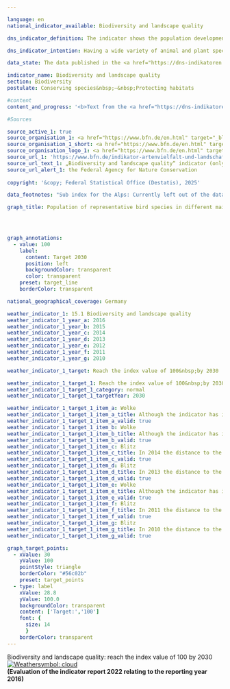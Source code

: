 ```yaml
---

language: en        
national_indicator_available: Biodiversity and landscape quality        

dns_indicator_definition: The indicator shows the population development for 51&nbsp;selected bird species in the form of an index.        

dns_indicator_intention: Having a wide variety of animal and plant species is a fundamental prerequisite for a healthy natural environment and an important foundation for human life. To preserve biodiversity and simultaneously safeguard quality of life for humans, the provisional goal of the Federal Government is an index value of 100&nbsp;by 2030&nbsp;–&nbsp;a target that was originally meant to be achieved by 2015. This target value is currently being reviewed as part of a research project and may be amended in future on the basis of new findings.        

data_state: The data published in the <a href="https://dns-indikatoren.de/assets/Publikationen/Indikatorenberichte/2022.pdf">indicator report 2022</a> is as of 31 October 2022. The data shown on this platform was last updated in September 2024.        

indicator_name: Biodiversity and landscape quality        
section: Biodiversity        
postulate: Conserving species&nbsp;–&nbsp;Protecting habitats        

#content         
content_and_progress: '<b>Text from the <a href="https://dns-indikatoren.de/assets/Publikationen/Indikatorenberichte/2022.pdf">Indicator Report 2022&nbsp;</a></b><br><br>Other species besides birds rely on landscapes with intact, sustainably used habitats, which means that the indicator also indirectly reflects the development of many other species in the landscape and the sustainability of land use.<br><br>The calculations for this indicator are based on changes in the populations of 51&nbsp;bird species, which together represent the most important types of landscape and habitat in Germany: ten species each for the sub-indicators farmland, settlements, inland waters, and coasts and seas, as well as eleven species for forests. The Alpine landscape is not currently taken into account, because of uncertainty of data.<br><br>The population size of each species is calculated annually from the results of bird-monitoring programmes by the Federation of German Avifaunists in cooperation with the Federal Agency for Nature Conservation and is expressed in relation to the target population size. The target value for each species is defined by a panel of experts&nbsp;–&nbsp;initially for 2015. The historical values for 1970&nbsp;and 1975&nbsp;are reconstructed.<br><br>Each sub-indicator represents the arithmetic mean of the degrees of success achieved across the 10&nbsp;or 11&nbsp;selected avian species. The overall indicator is derived from a weighted summation of the sub-indicators. The weighting relates to the proportion of German territory which each main habitat or landscape type covers. On a provisional basis, the target values for the sub-indicators and the overall indicator have been applied unchanged to the 2030&nbsp;target year.<br><br>In 1990, the indicator for biodiversity and landscape quality was significantly lower than the reconstructed values for 1970&nbsp;and 1975. The indicator value stagnated over the last ten reporting years (2006-2016), reaching 70.5&nbsp;% of the target value in 2016&nbsp;compared with 70.2&nbsp;% in 2006. If this trend continues, the goal for 2030&nbsp;will not be achieved.<br><br>During the same period, however, the sub-indicators for the various types of habitat did not follow uniform trajectories. The farmland and coasts and seas sub-indicators fell during the last ten reporting years, to 60.5&nbsp;% and 58.0&nbsp;% of their target values in 2016&nbsp;respectively. The equivalent values in 2006&nbsp;were 68.0&nbsp;% for farmland and 63.2&nbsp;% for coasts and seas.<br><br>In contrast, the forest, settlement and inland-waters sub-indicators moved in a positive direction over the last ten reporting years. The forest sub-indicator reached 87.5&nbsp;% of its target value in 2016, compared with 78.6&nbsp;% in 2006. The settlement sub-indicator rose from 65.1&nbsp;% in 2006&nbsp;to 75.5&nbsp;% in 2016. The figure for inland waters was 75.0&nbsp;% of the target value in 2016, compared with 63.1&nbsp;% in 2006.'                

#Sources        

source_active_1: true
source_organisation_1: <a href="https://www.bfn.de/en.html" target="_blank" onclick="return confirm_alert('the Federal Agency for Nature Conservation', 'En')">Federal Institute for Research on Building, Urban Affairs and Spatial Development</a>
source_organisation_1_short: <a href="https://www.bfn.de/en.html" target="_blank" onclick="return confirm_alert('the Federal Agency for Nature Conservation', 'En')">Federal Institute for Research on Building, Urban Affairs and Spatial Development</a>
source_organisation_logo_1: <a href="https://www.bfn.de/en.html" target="_blank" onclick="return confirm_alert('the Federal Agency for Nature Conservation', 'En')"><img src="https://dnsUpgradeEnvironment.github.io/dns-indicators/public/OrgImgEn/bfn.png" alt="Federal Institute for Research on Building, Urban Affairs and Spatial Development" title=" Click here to visit the homepage of the organizationFederal Institute for Research on Building, Urban Affairs and Spatial Development" style="height:60px; width:148px; border:transparent"/></a>
source_url_1: 'https://www.bfn.de/indikator-artenvielfalt-und-landschaftsqualitaet'
source_url_text_1: „Biodiversity and landscape quality“ indicator (only available in German)
source_url_alert_1: the Federal Agency for Nature Conservation
        
copyright: '&copy; Federal Statistical Office (Destatis), 2025'        

data_footnotes: "Sub index for the Alps: Currently left out of the data set.<br>• Sub index for inland waters and for seas: extrapolated data for single years."        

graph_title: Population of representative bird species in different main habitats and landscape types        

        


graph_annotations:
  - value: 100
    label:
      content: Target 2030
      position: left
      backgroundColor: transparent
      color: transparent
    preset: target_line
    borderColor: transparent                

national_geographical_coverage: Germany        

weather_indicator_1: 15.1 Biodiversity and landscape quality
weather_indicator_1_year_a: 2016
weather_indicator_1_year_b: 2015
weather_indicator_1_year_c: 2014
weather_indicator_1_year_d: 2013
weather_indicator_1_year_e: 2012
weather_indicator_1_year_f: 2011
weather_indicator_1_year_g: 2010

weather_indicator_1_target: Reach the index value of 100&nbsp;by 2030

weather_indicator_1_target_1: Reach the index value of 100&nbsp;by 2030
weather_indicator_1_target_1_category: normal
weather_indicator_1_target_1_targetYear: 2030

weather_indicator_1_target_1_item_a: Wolke
weather_indicator_1_target_1_item_a_title: Although the indicator has in 2016 been moving in the desired direction toward the target, if the trend had to continued, the target would have been missed in the target year by more than 20% of the difference between the target value and the value at that time.
weather_indicator_1_target_1_item_a_valid: true
weather_indicator_1_target_1_item_b: Wolke
weather_indicator_1_target_1_item_b_title: Although the indicator has in 2015 been moving in the desired direction toward the target, if the trend had to continued, the target would have been missed in the target year by more than 20% of the difference between the target value and the value at that time.
weather_indicator_1_target_1_item_b_valid: true
weather_indicator_1_target_1_item_c: Blitz
weather_indicator_1_target_1_item_c_title: In 2014 the distance to the target was constantly high or had increased. Thus, the indicator did not develop in the desired direction.
weather_indicator_1_target_1_item_c_valid: true
weather_indicator_1_target_1_item_d: Blitz
weather_indicator_1_target_1_item_d_title: In 2013 the distance to the target was constantly high or had increased. Thus, the indicator did not develop in the desired direction.
weather_indicator_1_target_1_item_d_valid: true
weather_indicator_1_target_1_item_e: Wolke
weather_indicator_1_target_1_item_e_title: Although the indicator has in 2012 been moving in the desired direction toward the target, if the trend had to continued, the target would have been missed in the target year by more than 20% of the difference between the target value and the value at that time.
weather_indicator_1_target_1_item_e_valid: true
weather_indicator_1_target_1_item_f: Blitz
weather_indicator_1_target_1_item_f_title: In 2011 the distance to the target was constantly high or had increased. Thus, the indicator did not develop in the desired direction.
weather_indicator_1_target_1_item_f_valid: true
weather_indicator_1_target_1_item_g: Blitz
weather_indicator_1_target_1_item_g_title: In 2010 the distance to the target was constantly high or had increased. Thus, the indicator did not develop in the desired direction.
weather_indicator_1_target_1_item_g_valid: true        

graph_target_points:
  - xValue: 30
    yValue: 100
    pointStyle: triangle
    borderColor: "#56c02b"
    preset: target_points
  - type: label
    xValue: 28.8
    yValue: 100.0
    backgroundColor: transparent
    content: ['Target:','100']
    font: {
      size: 14
      }
    borderColor: transparent        
---
```



<div>
  <div class="my-header">
    <label class="default">Biodiversity and landscape quality: reach the index value of 100&nbsp;by 2030
      <a href="https://dnsUpgradeEnvironment.github.io/dns-indicators/en/status"><img src="https://sdg-indikatoren.de/public/Wettersymbole/Wolke.png" title="Although the indicator has in 2016 been moving in the desired direction toward the target, if the trend had to continued, the target would have been missed in the target year by more than 20% of the difference between the target value and the value at that time." alt="Weathersymbol: cloud"/>
      </a>
    </label>
  </div>
</div>
<div class="my-header-note">
  <label class="default"><b>(Evaluation of the indicator report 2022 relating to the reporting year 2016)
  </b></label>
</div>